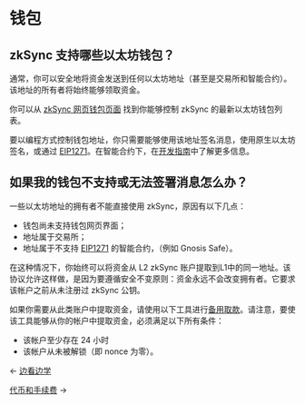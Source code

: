 # 钱包

## zkSync 支持哪些以太坊钱包？

通常，你可以安全地将资金发送到任何以太坊地址（甚至是交易所和智能合约）。该地址的所有者将始终能够领取资金。

你可以从 [zkSync 网页钱包页面](https://wallet.zksync.io) 找到你能够控制 zkSync 的最新以太坊钱包列表。

要以编程方式控制钱包地址，你只需要能够使用该地址签名消息，使用原生以太坊签名，或通过 [EIP1271](https://github.com/ethereum/EIPs/blob/master/EIPS/eip-1271.md)。在智能合约下，在[开发指南](https://docs.zksync.io/dev/)中了解更多信息。

## 如果我的钱包不支持或无法签署消息怎么办？

一些以太坊地址的拥有者不能直接使用 zkSync，原因有以下几点：

- 钱包尚未支持钱包网页界面； 
- 地址属于交易所； 
- 地址属于不支持 [EIP1271](https://github.com/ethereum/EIPs/blob/master/EIPS/eip-1271.md) 的智能合约，（例如 Gnosis Safe）。
 
在这种情况下，你始终可以将资金从 L2 zkSync 账户提取到L1中的同一地址。该协议允许这样做，是因为要遵循安全不变原则：资金永远不会改变拥有者。它要求该帐户之前从未注册过 zkSync 公钥。

如果你需要从此类账户中提取资金，请使用以下工具进行[备用取款](./教程.md#备用取款)。请注意，要使该工具能够从你的帐户中提取资金，必须满足以下所有条件：

- 该帐户至少存在 24 小时
- 该帐户从未被解锁（即 nonce 为零）。


← [边看边学](./边看边学.md) 

[代币和手续费](./代币和手续费.md) →

